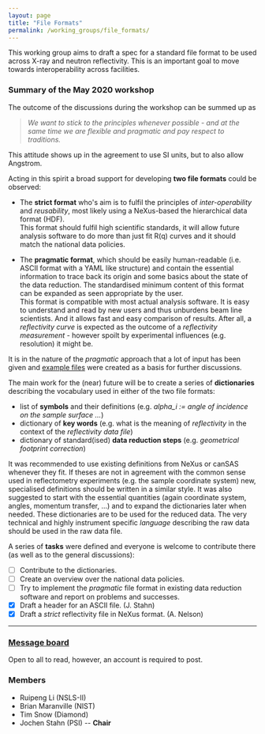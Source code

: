 ```yaml
---
layout: page
title: "File Formats"
permalink: /working_groups/file_formats/
---
```


This working group aims to draft a spec for a standard file format to be used across X-ray and neutron reflectivity. 
This is an important goal to move towards interoperability across facilities. 

### Summary of the May 2020 workshop
The outcome of the discussions during the workshop can be
summed up as
> *We want to stick to the principles whenever possible -
> and at the same time we are flexible and pragmatic and pay respect to
> traditions.* 

This attitude shows up in the agreement to use SI units,
but to also allow Angstrom.

Acting in this spirit a broad support for developing
**two file formats** could be observed:

* The **strict format** who's aim is to fulfil the principles of 
  *inter-operability* and *reusability*,
  most likely using a NeXus-based the hierarchical data format (HDF).   
  This format should fulfil high scientific standards, it will allow
  future analysis software to do more than just fit R(q) curves and
  it should match the national data policies.

* The **pragmatic format**, which should be easily human-readable
  (i.e. ASCII format with a YAML like structure) and contain the
  essential information to trace back its origin and some
  basics about the state of the data reduction. The standardised
  minimum content of this format can be expanded as seen appropriate
  by the user.   
  This format is compatible with most actual analysis software.
  It is easy to understand and read by new users and thus
  unburdens beam line scientists. And it allows fast and easy comparison
  of results. After all, a *reflectivity curve* is expected as the
  outcome of a *reflectivity measurement* - however spoilt by
  experimental influences (e.g. resolution) it might be.

It is in the nature of the *pragmatic* approach that a lot of input
has been given and [example files](file_formats/examples) were created as a basis for
further discussions.

The main work for the (near) future will be to create a series of
**dictionaries** describing the vocabulary used in either of the
two file formats:
* list of **symbols** and their definitions (e.g. *alpha_i := angle of
  incidence on the sample surface ...*)
* dictionary of **key words** (e.g. what is the meaning of *reflectivity*
  in the context of the *reflectivity data file*)
* dictionary of standard(ised) **data reduction steps** (e.g.
  *geometrical footprint correction*)

It was recommended to use existing definitions from NeXus or
canSAS whenever they fit. If theses are not in agreement with
the common sense used in reflectometry experiments (e.g. the
sample coordinate system) new, specialised definitions should be
written in a similar style.
It was also suggested to start with the essential quantities
(again coordinate system, angles, momentum transfer, ...) and
to expand the dictionaries later when needed. These dictionaries
are to be used for the reduced data. The very technical and highly
instrument specific *language* describing the raw data should
be used in the raw data file.

A series of **tasks** were defined and everyone is welcome to contribute
there (as well as to the general discussions):
- [ ] Contribute to the dictionaries.
- [ ] Create an overview over the national data policies.
- [ ] Try to implement the *pragmatic* file format in existing
      data reduction software and report on problems and
      successes.
- [x] Draft a header for an ASCII file. (J. Stahn)
- [x] Draft a *strict* reflectivity file in NeXus format. (A. Nelson) 

---

### [Message board](https://gitter.im/reflectivity/file_formats) 

Open to all to read, however, an account is required to post.

### Members

- Ruipeng Li (NSLS-II)
- Brian Maranville (NIST) 
- Tim Snow (Diamond)
- Jochen Stahn (PSI) -- **Chair**
